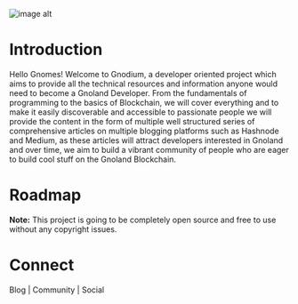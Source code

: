 ![image alt](https://github.com/Danish-Mahboob/Gnodium/blob/43dfc78f5e95ccaa2446c286497de602c81259c3/Banner.jpg)
# Introduction
Hello Gnomes! Welcome to Gnodium, a developer oriented project which aims to provide all the technical resources and information anyone would need to become a Gnoland Developer. From the fundamentals of programming to the basics of Blockchain, we will cover everything and to make it easily discoverable and accessible to passionate people we will provide the content in the form of multiple well structured series of comprehensive articles on multiple blogging platforms such as Hashnode and Medium, as these articles will attract developers interested in Gnoland and over time, we aim to build a vibrant community of people who are eager to build cool stuff on the Gnoland Blockchain.

# Roadmap

__Note:__ This project is going to be completely open source and free to use without any copyright issues.





# Connect
Blog | Community | Social



